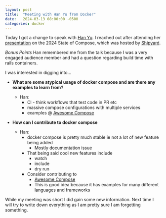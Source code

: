 ```yaml
---
layout: post
title:  "Meeting with Han Yu from Docker"
date:   2024-03-13 08:00:00 -0500
categories: docker
---
```


Today I got a change to speak with [Han Yu](https://www.linkedin.com/in/hanyu/). I reached out after attending her [presentation](https://shipyard.build/blog/2024-state-of-compose-recap/) on the 2024 State of Compose, which was hosted by [Shipyard](https://shipyard.build/).

_Bonus Points_ Han remembered me from the talk because I was a very engaged audience member and had a question regarding build time with rails containers.

I was interested in digging into...

- **What are some atypical usage of docker compose and are there any examples to learn from?**
  - Han:
    - CI - think workflows that test code in PR etc
    - massive compose configurations with multiple services
    - examples @ [Awesome Compose](https://github.com/docker/awesome-compose)

- **How can I contribute to docker compose**
  - Han:
    - docker compose is pretty much stable ie not a lot of new feature being added
      - Mostly documentation issue
    - That being said cool new features include
      - watch
      - include
      - dry run
    - Consider contributing to 
      - [Awesome Compose](https://github.com/docker/awesome-compose)
      - This is good idea because it has examples for many different languages and frameworks

While my meeting was short I did gain some new information. Next time I will try to write down everything as I am pretty sure I am forgetting something.
